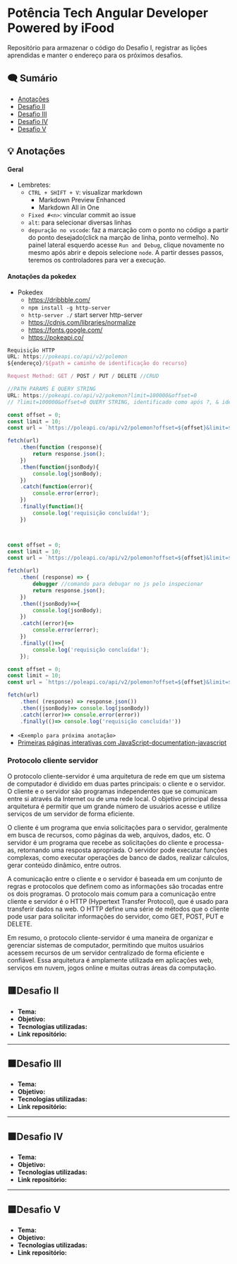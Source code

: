 # **Potência Tech Angular Developer Powered by iFood**

Repositório para armazenar o código do Desafio I, registrar as lições aprendidas e manter o endereço para os próximos desafios.

## 🗨️ **Sumário**

* [Anotações](https://github.com/RonielNunes/PotenciaTechAngularDeveloper-PoweredbyiFood-df-01#-anota%C3%A7%C3%B5es)
* [Desafio II](https://github.com/RonielNunes/PotenciaTechAngularDeveloper-PoweredbyiFood-df-01#desafio-ii)
* [Desafio III](https://github.com/RonielNunes/PotenciaTechAngularDeveloper-PoweredbyiFood-df-01#desafio-iii)
* [Desafio IV](https://github.com/RonielNunes/PotenciaTechAngularDeveloper-PoweredbyiFood-df-01#desafio-iv)
* [Desafio V](https://github.com/RonielNunes/PotenciaTechAngularDeveloper-PoweredbyiFood-df-01#desafio-v)

## 💡 **Anotações**

#### **Geral**

- Lembretes: 
    - `CTRL + SHIFT + V`: visualizar markdown
        - Markdown Preview Enhanced
        - Markdown All in One
    - `Fixed #<n>`: vincular commit ao issue
    - `alt`: para selecionar diversas linhas
    - `depuração no vscode`: faz a marcação com o ponto no código a partir do ponto desejado(click na marção de linha, ponto vermelho). No painel lateral esquerdo acesse `Run and Debug`, clique novamente no mesmo após abrir e depois selecione `node`. A partir desses passos, teremos os controladores para ver a execução.

#### **Anotações da pokedex** 

- Pokedex
    - https://dribbble.com/
    - `npm install -g http-server`
    - `http-server ./` start server http-server
    - https://cdnjs.com/libraries/normalize
    -   https://fonts.google.com/
    - https://pokeapi.co/
    
```Javascript
Requisição HTTP
URL: https://pokeapi.co/api/v2/polemon
${endereço}/${path = caminho de identificação do recurso}

Request Method: GET / POST / PUT / DELETE //CRUD

//PATH PARAMS E QUERY STRING
URL: https://pokeapi.co/api/v2/pokemon?limit=100000&offset=0
// ?limit=100000&offset=0 QUERY STRING, identificado como após ?, & identifica separação de identificadores(variáveis)
```

```JavaScript
const offset = 0;
const limit = 10; 
const url = `https://poleapi.co/api/v2/polemon?offset=${offset}&limit=${limit}`

fetch(url)
    .then(function (response){
        return response.json();
    })
    .then(function(jsonBody){
        console.log(jsonBody);
    })
    .catch(function(error){
        console.error(error);
    })
    .finally(function(){
        console.log('requisição concluída!');
    })



const offset = 0;
const limit = 10; 
const url = `https://poleapi.co/api/v2/polemon?offset=${offset}&limit=${limit}`

fetch(url)
    .then( (response) => {
        debugger //comando para debugar no js pelo inspecionar
        return response.json();
    })
    .then((jsonBody)=>{
        console.log(jsonBody);
    })
    .catch((error){=>
        console.error(error);
    })
    .finally(()=>{
        console.log('requisição concluída!');
    });

const offset = 0;
const limit = 10; 
const url = `https://poleapi.co/api/v2/polemon?offset=${offset}&limit=${limit}`

fetch(url)
    .then( (response) => response.json())
    .then((jsonBody)=> console.log(jsonBody))
    .catch((error)=> console.error(error))
    .finally(()=> console.log('requisição concluída!'))

```






- `<Exemplo para próxima anotação>`
- [Primeiras páginas interativas com JavaScript-documentation-javascript](./assets/documentation-javascript.md)

### **Protocolo cliente servidor**

O protocolo cliente-servidor é uma arquitetura de rede em que um sistema de computador é dividido em duas partes principais: o cliente e o servidor. O cliente e o servidor são programas independentes que se comunicam entre si através da Internet ou de uma rede local. O objetivo principal dessa arquitetura é permitir que um grande número de usuários acesse e utilize serviços de um servidor de forma eficiente.

O cliente é um programa que envia solicitações para o servidor, geralmente em busca de recursos, como páginas da web, arquivos, dados, etc. O servidor é um programa que recebe as solicitações do cliente e processa-as, retornando uma resposta apropriada. O servidor pode executar funções complexas, como executar operações de banco de dados, realizar cálculos, gerar conteúdo dinâmico, entre outros.

A comunicação entre o cliente e o servidor é baseada em um conjunto de regras e protocolos que definem como as informações são trocadas entre os dois programas. O protocolo mais comum para a comunicação entre cliente e servidor é o HTTP (Hypertext Transfer Protocol), que é usado para transferir dados na web. O HTTP define uma série de métodos que o cliente pode usar para solicitar informações do servidor, como GET, POST, PUT e DELETE.

Em resumo, o protocolo cliente-servidor é uma maneira de organizar e gerenciar sistemas de computador, permitindo que muitos usuários acessem recursos de um servidor centralizado de forma eficiente e confiável. Essa arquitetura é amplamente utilizada em aplicações web, serviços em nuvem, jogos online e muitas outras áreas da computação.

## 🟥**Desafio II**

- **Tema:**
- **Objetivo:**
- **Tecnologias utilizadas:**
- **Link repositório:**

----

## 🟧**Desafio III**

- **Tema:**
- **Objetivo:**
- **Tecnologias utilizadas:**
- **Link repositório:**

----

## 🟩**Desafio IV**
- **Tema:**
- **Objetivo:**
- **Tecnologias utilizadas:**
- **Link repositório:**

----

## 🟦**Desafio V**
- **Tema:**
- **Objetivo:**
- **Tecnologias utilizadas:**
- **Link repositório:**